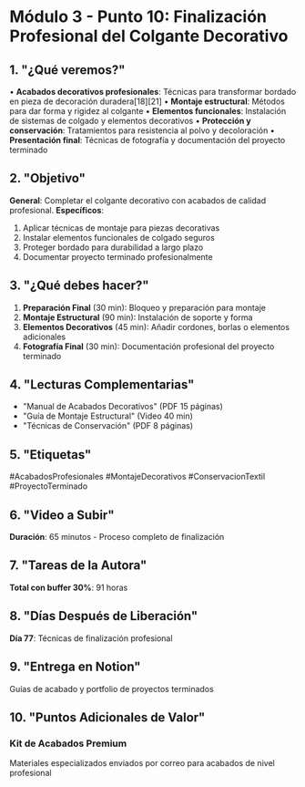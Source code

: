 # Módulo 3 - Punto 10: Finalización Profesional del Colgante Decorativo

## 1. "¿Qué veremos?"
• **Acabados decorativos profesionales**: Técnicas para transformar bordado en pieza de decoración duradera[18][21]
• **Montaje estructural**: Métodos para dar forma y rigidez al colgante
• **Elementos funcionales**: Instalación de sistemas de colgado y elementos decorativos
• **Protección y conservación**: Tratamientos para resistencia al polvo y decoloración
• **Presentación final**: Técnicas de fotografía y documentación del proyecto terminado

## 2. "Objetivo"
**General**: Completar el colgante decorativo con acabados de calidad profesional.
**Específicos**:
1. Aplicar técnicas de montaje para piezas decorativas
2. Instalar elementos funcionales de colgado seguros
3. Proteger bordado para durabilidad a largo plazo
4. Documentar proyecto terminado profesionalmente

## 3. "¿Qué debes hacer?"
1. **Preparación Final** (30 min): Bloqueo y preparación para montaje
2. **Montaje Estructural** (90 min): Instalación de soporte y forma
3. **Elementos Decorativos** (45 min): Añadir cordones, borlas o elementos adicionales
4. **Fotografía Final** (30 min): Documentación profesional del proyecto terminado

## 4. "Lecturas Complementarias"
- "Manual de Acabados Decorativos" (PDF 15 páginas)
- "Guía de Montaje Estructural" (Video 40 min)
- "Técnicas de Conservación" (PDF 8 páginas)

## 5. "Etiquetas"
#AcabadosProfesionales #MontajeDecorativos #ConservacionTextil #ProyectoTerminado

## 6. "Video a Subir"
**Duración**: 65 minutos - Proceso completo de finalización

## 7. "Tareas de la Autora"
**Total con buffer 30%**: 91 horas

## 8. "Días Después de Liberación"
**Día 77**: Técnicas de finalización profesional

## 9. "Entrega en Notion"
Guías de acabado y portfolio de proyectos terminados

## 10. "Puntos Adicionales de Valor"
### Kit de Acabados Premium
Materiales especializados enviados por correo para acabados de nivel profesional
